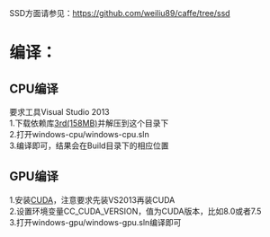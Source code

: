 SSD方面请参见：https://github.com/weiliu89/caffe/tree/ssd<br/>

# 编译：
## CPU编译
要求工具Visual Studio 2013<br/>
1.下载依赖库[3rd(158MB)](http://www.zifuture.com/fs/3.build/3rd.rar)并解压到这个目录下<br/>
2.打开windows-cpu/windows-cpu.sln<br/>
3.编译即可，结果会在Build目录下的相应位置<br/>

## GPU编译
1.安装[CUDA](https://developer.nvidia.com/cuda-downloads)，注意要求先装VS2013再装CUDA<br/>
2.设置环境变量CC_CUDA_VERSION，值为CUDA版本，比如8.0或者7.5<br/>
3.打开windows-gpu/windows-gpu.sln编译即可<br/>
